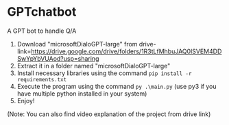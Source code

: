 # GPTchatbot
A GPT bot to handle Q/A
1. Download "microsoftDialoGPT-large" from drive-link=https://drive.google.com/drive/folders/1R3tLfMhbuJAQ0lSVEM4DDSwYpYbVUAod?usp=sharing
2. Extract it in a folder named "microsoftDialoGPT-large"
3. Install necessary libraries using the command
	 `pip install -r requirements.txt`
4. Execute the program using the command
	`py .\main.py`
(use py3 if you have multiple python installed in your system)
5. Enjoy!

(Note: You can also find video explanation of the project from drive link)
